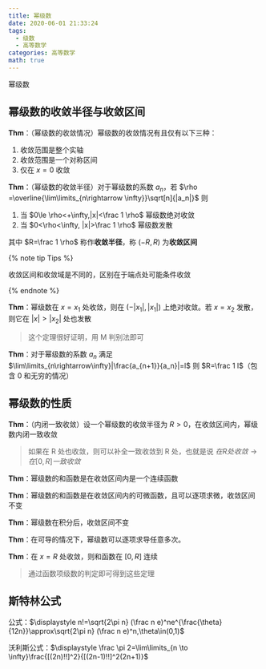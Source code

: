 ```yaml
---
title: 幂级数
date: 2020-06-01 21:33:24
tags:
  - 级数
  - 高等数学
categories: 高等数学
math: true
---
```


幂级数

<!-- more -->

## 幂级数的收敛半径与收敛区间

**Thm**：（幂级数的收敛情况）幂级数的收敛情况有且仅有以下三种：

1. 收敛范围是整个实轴
2. 收敛范围是一个对称区间
3. 仅在 $x=0$ 收敛

**Thm**：（幂级数的收敛半径）对于幂级数的系数 $a_n$，若 $\rho =\overline{\lim\limits_{n\rightarrow \infty}}\sqrt[n]{|a_n|}$ 则

1. 当 $0\le \rho<+\infty,|x|<\frac 1 \rho$ 幂级数绝对收敛
2. 当 $0<\rho<\infty, |x|>\frac 1 \rho$ 幂级数发散

其中 $R=\frac 1 \rho$ 称作**收敛半径**，称 $(-R,R)$ 为**收敛区间**

{% note tip Tips  %}

收敛区间和收敛域是不同的，区别在于端点处可能条件收敛

{% endnote %}

**Thm**：幂级数在 $x =x_1$ 处收敛，则在 $(-|x_1|,|x_1|)$ 上绝对收敛。若 $x=x_2$ 发散，则它在 $|x|>|x_2|$ 处也发散

> 这个定理很好证明，用 M 判别法即可

**Thm**：对于幂级数的系数 $a_n$ 满足 $\lim\limits_{n\rightarrow\infty}|\frac{a_{n+1}}{a_n}|=l$ 则 $R=\frac 1 l$（包含 0 和无穷的情况）

## 幂级数的性质

**Thm**：（内闭一致收敛）设一个幂级数的收敛半径为 $R>0$，在收敛区间内，幂级数内闭一致收敛

> 如果在 R 处也收敛，则可以补全一致收敛到 R 处，也就是说 $在R处收敛\rightarrow 在[0,R]一致收敛$

**Thm**：幂级数的和函数是在收敛区间内是一个连续函数

**Thm**：幂级数的和函数是在收敛区间内的可微函数，且可以逐项求微，收敛区间不变

**Thm**：幂级数在积分后，收敛区间不变

**Thm**：在可导的情况下，幂级数可以逐项求导任意多次。

**Thm**：在 $x=R$ 处收敛，则和函数在 $[0,R]$ 连续

> 通过函数项级数的判定即可得到这些定理

## 斯特林公式

公式：$\displaystyle n!=\sqrt{2\pi n} (\frac n e)^ne^{\frac{\theta}{12n}}\approx\sqrt{2\pi n} (\frac n e)^n,\theta\in(0,1)$

沃利斯公式：$\displaystyle \frac \pi 2=\lim\limits_{n \to \infty}\frac{[(2n)!!]^2}{[(2n-1)!!]^2(2n+1)}$